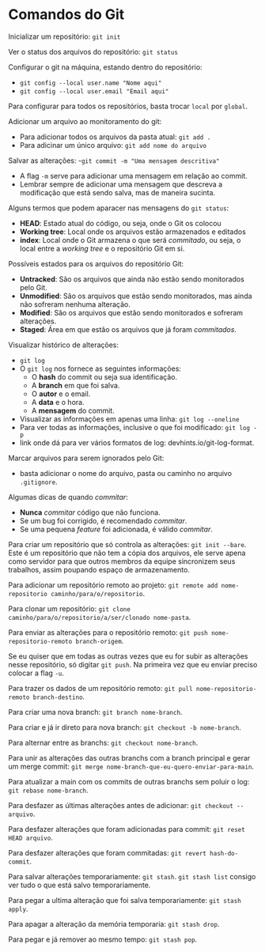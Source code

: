 # Comandos do Git
Inicializar um repositório: `git init`

Ver o status dos arquivos do repositório: `git status`

Configurar o git na máquina, estando dentro do repositório:
- `git config --local user.name "Nome aqui"`
- `git config --local user.email "Email aqui"`

Para configurar para todos os repositórios, basta trocar `local` por `global`.
  
Adicionar um arquivo ao monitoramento do git:
- Para adicionar todos os arquivos da pasta atual: `git add .`
- Para adicinar um único arquivo: `git add nome do arquivo`

Salvar as alterações: 
-`git commit -m "Uma mensagem descritiva"`
- A flag `-m` serve para adicionar uma mensagem em relação ao commit.
- Lembrar sempre de adicionar uma mensagem que descreva a modificação que está sendo salva, mas de maneira sucinta.

Alguns termos que podem aparacer nas mensagens do `git status`:
- **HEAD**: Estado atual do código, ou seja, onde o Git os colocou
- **Working tree**: Local onde os arquivos estão armazenados e editados
- **index**: Local onde o Git armazena o que será *commitado*, ou seja, o local entre a *working tree* e o repositório Git em si.

Possíveis estados para os arquivos do repositório Git:
- **Untracked**: São os arquivos que ainda não estão sendo monitorados pelo Git.
- **Unmodified**: São os arquivos que estão sendo monitorados, mas ainda não sofreram nenhuma alteração.
- **Modified**: São os arquivos que estão sendo monitorados e sofreram alterações.
- **Staged**: Área em que estão os arquivos que já foram *commitados*.

Visualizar histórico de alterações: 
- `git log`
- O `git log` nos fornece as seguintes informações:
  - O **hash** do commit ou seja sua identificação.
  - A **branch** em que foi salva.
  - O **autor** e o email.
  - A **data** e o hora.
  - A **mensagem** do commit.
- Visualizar as informações em apenas uma linha: `git log --oneline`
- Para ver todas as informações, inclusive o que foi modificado: `git log -p`
- link onde dá para ver vários formatos de log: <a>devhints.io/git-log-format</a>.

Marcar arquivos para serem ignorados pelo Git:
- basta adicionar o nome do arquivo, pasta ou caminho no arquivo `.gitignore`.

Algumas dicas de quando *commitar*:
- **Nunca** *commitar* código que não funciona.
- Se um bug foi corrigido, é recomendado *commitar*.
- Se uma pequena *feature* foi adicionada, é válido *commitar*.

Para criar um repositório que só controla as alterações: `git init --bare`. Este é um repositório que não tem a cópia dos arquivos, ele serve apena como servidor para que outros membros da equipe sincronizem seus trabalhos, assim poupando espaço de armazenamento.

Para adicionar um repositório remoto ao projeto:
`git remote add nome-repositorio caminho/para/o/repositorio`.

Para clonar um repositório: `git clone caminho/para/o/repositorio/a/ser/clonado nome-pasta`.

Para enviar as alterações para o repositório remoto:
`git push nome-repositorio-remoto branch-origem`.

Se eu quiser que em todas as outras vezes que eu for subir as alterações nesse repositório, só digitar `git push`. Na primeira vez que eu enviar preciso colocar a flag `-u`. 

Para trazer os dados de um repositório remoto:
`git pull nome-repositorio-remoto branch-destino`.

Para criar uma nova branch: `git branch nome-branch`.

Para criar e já ir direto para nova branch: `git checkout -b nome-branch`.

Para alternar entre as branchs: `git checkout nome-branch`.

Para unir as alterações das outras branchs com a branch principal e gerar um merge commit: `git merge nome-branch-que-eu-quero-enviar-para-main`.

Para atualizar a main com os commits de outras branchs sem poluir o log: `git rebase nome-branch`.

Para desfazer as últimas alterações antes de adicionar: `git checkout -- arquivo`.

Para desfazer alterações que foram adicionadas para commit: `git reset HEAD arquivo`.

Para desfazer alterações que foram commitadas: `git revert hash-do-commit`.

Para salvar alterações temporariamente: `git stash`. `git stash list` consigo ver tudo o que está salvo temporariamente.

Para pegar a ultima alteração que foi salva temporariamente: `git stash apply`.

Para apagar a alteração da memória temporaria: `git stash drop`.

Para pegar e já remover ao mesmo tempo: `git stash pop`.
